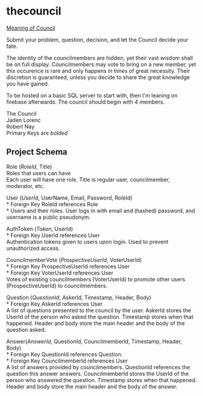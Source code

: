 # thecouncil

[Meaning of Council](https://www.grammarly.com/blog/council-counsel/)

Submit your problem, question, decision, and let the Council decide your fate.

The identity of the councilmembers are hidden, yet their vast wisdom shall be on full display. Councilmembers may vote to bring on a new member, yet this occurence is rare and only happens in times of great necessity. Their discretion is guaranteed, unless you decide to share the great knowledge you have gained. 

To be hosted on a basic SQL server to start with, then I'm leaning on firebase afterwards. The council should begin with 4 members.

The Council  
Jaden Lorenc  
Robert Nay  
Primary Keys are *bolded*  

## Project Schema

Role (*RoleId*, Title)  
Roles that users can have  
Each user will have one role. Title is regular user, councilmember, moderator, etc.  

User (*UserId*, UserName, Email, Password, RoleId)  
    * Foreign Key RoleId references Role  
    * Users and their roles. User logs in with email and (hashed) password, and username is a public pseudonym.  
    
AuthToken (*Token*, UserId)  
    * Foreign Key UserId references User  
Authentication tokens given to users upon login. Used to prevent unauthorized access.  

CouncilmemberVote (*ProspectiveUserId*, VoterUserId)  
    * Foreign Key ProspectiveUserId references User  
    * Foreign Key VoterUserId references User  
Votes of existing councilmembers (VoterUserId) to promote other users (ProspectiveUserId) to councilmembers.   

Question (*QuestionId*, AskerId, Timestamp, Header, Body)  
    * Foreign Key AskerId references User  
A list of questions presented to the council by the user. AskerId stores the UserId of the person who asked the question. Timestamp stores when that happened. Header and body store the main header and the body of the question asked.  

Answer(*AnswerId*, QuestionId, CouncilmemberId, Timestamp, Header, Body)  
    * Foreign Key QuestionId references Question.    
    * Foreign Key CouncilmemberId references User  
A list of answers provided by councilmembers. QuestionId references the question this answer answers. CouncilmemberId stores the UserId of the person who answered the question. Timestamp stores when that happened. Header and body store the main header and the body of the answer.  
  
